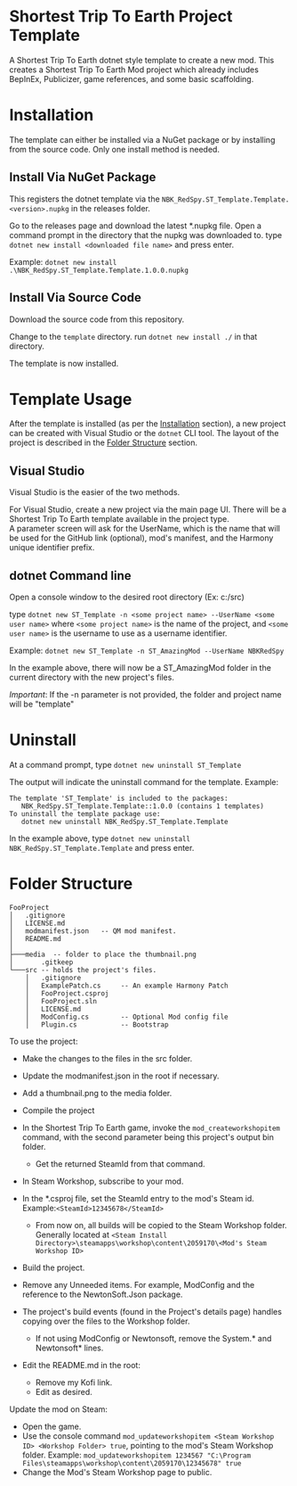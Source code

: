 # Shortest Trip To Earth Project Template

A Shortest Trip To Earth dotnet style template to create a new mod.
This creates a Shortest Trip To Earth Mod project which already includes BepInEx, Publicizer, game references, and some basic scaffolding.

# Installation

The template can either be installed via a NuGet package or by installing from the source code.
Only one install method is needed.

## Install Via NuGet Package

This registers the dotnet template via the `NBK_RedSpy.ST_Template.Template.<version>.nupkg` in the releases folder.

Go to the releases page and download the latest *.nupkg file.
Open a command prompt in the directory that the nupkg was downloaded to.
type `dotnet new install <downloaded file name>` and press enter.

Example:
`dotnet new install .\NBK_RedSpy.ST_Template.Template.1.0.0.nupkg`

## Install Via Source Code
Download the source code from this repository.

Change to the ```template``` directory.
run `dotnet new install ./` in that directory.

The template is now installed.

# Template Usage

After the template is installed (as per the [Installation](#installation) section), a new project can be created with Visual Studio or the `dotnet` CLI tool.
The layout of the project is described in the [Folder Structure](#folder-structure) section.

## Visual Studio 
Visual Studio is the easier of the two methods.

For Visual Studio, create a new project via the main page UI.  There will be a Shortest Trip To Earth template available in the project type.  
A parameter screen will ask for the UserName, which is the name that will be used for the GitHub link (optional), mod's manifest, and the Harmony unique identifier prefix.

## dotnet Command line
Open a console window to the desired root directory (Ex: c:/src)

type `dotnet new ST_Template -n <some project name> --UserName <some user name>` where `<some project name>` is the name of the project, and `<some user name>` is the username to use as a username identifier.

Example: `dotnet new ST_Template -n ST_AmazingMod --UserName NBKRedSpy`

In the example above, there will now be a ST_AmazingMod folder in the current directory with the new project's files.  

*Important*: If the -n parameter is not provided, the folder and project name will be "template"

# Uninstall
At a command prompt, type 
`dotnet new uninstall ST_Template`

The output will indicate the uninstall command for the template.
Example:
```
The template 'ST_Template' is included to the packages:
   NBK_RedSpy.ST_Template.Template::1.0.0 (contains 1 templates)
To uninstall the template package use:
   dotnet new uninstall NBK_RedSpy.ST_Template.Template
```

In the example above, type `dotnet new uninstall NBK_RedSpy.ST_Template.Template` and press enter.

# Folder Structure

```
FooProject
│   .gitignore
│   LICENSE.md
│   modmanifest.json   -- QM mod manifest.  
│   README.md
│   
├───media  -- folder to place the thumbnail.png
│       .gitkeep
└───src -- holds the project's files.
    │   .gitignore
    │   ExamplePatch.cs     -- An example Harmony Patch
    │   FooProject.csproj
    │   FooProject.sln
    │   LICENSE.md
    │   ModConfig.cs        -- Optional Mod config file
    │   Plugin.cs           -- Bootstrap 
```

To use the project:
* Make the changes to the files in the src folder.
* Update the modmanifest.json in the root if necessary.
* Add a thumbnail.png to the media folder.

* Compile the project
* In the Shortest Trip To Earth game, invoke the `mod_createworkshopitem` command, with the second parameter being this project's output bin folder.
    * Get the returned SteamId from that command.
* In Steam Workshop, subscribe to your mod.
* In the *.csproj file, set the SteamId entry to the mod's Steam id.  Example:`<SteamId>12345678</SteamId>`

    * From now on, all builds will be copied to the Steam Workshop folder.  Generally located at `<Steam Install Directory>\steamapps\workshop\content\2059170\<Mod's Steam Workshop ID>`
* Build the project.
* Remove any Unneeded items.  For example, ModConfig and the reference to the NewtonSoft.Json package.
* The project's build events (found in the Project's details page) handles copying over the files to the Workshop folder.
    * If not using ModConfig or Newtonsoft, remove the System.* and Newtonsoft* lines.
* Edit the README.md in the root:
    * Remove my Kofi link.
    * Edit as desired.

Update the mod on Steam:
* Open the game.
* Use the console command `mod_updateworkshopitem <Steam Workshop ID> <Workshop Folder> true`, pointing to the mod's Steam Workshop folder.  Example: `mod_updateworkshopitem 1234567 "C:\Program Files\steamapps\workshop\content\2059170\12345678" true`
* Change the Mod's Steam Workshop page to public.




